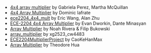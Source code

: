 - [4x4 array multiplier](p32/info.md) by Gabriela Perez, Martha McQuillan
- [4x4 Array Multiplier](p33/info.md) by Dominic Iafrate
- [ece2204\_4x4\_mult](p34/info.md) by Eric Wang, Alan Zhu
- [ECE-2204 4x4 Array Multiplier](p35/info.md) by Evan Dworkin, Dante Minasyan
- [Array Multiplier](p36/info.md) by Noah Rivera & Filip Bukowski
- [array\_multiplier](p37/info.md) by xg2523\_cw4483
- [ECE2204MultiplierProject](p38/info.md) by CaoKeHanMax
- [Array Multiplier](p39/info.md) by Theodore Hua

